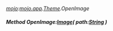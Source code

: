 _[mojo](../../modules/mojo/mojo-module.md):[mojo.app](../../modules/mojo/mojo-app.md).[Theme](../../modules/mojo/mojo-app-theme.md).OpenImage_
##### Method OpenImage:[Image](../../modules/mojo/mojo-graphics-image.md)( path:[String](../../modules/wonkey/wonkey-types-string.md) )
